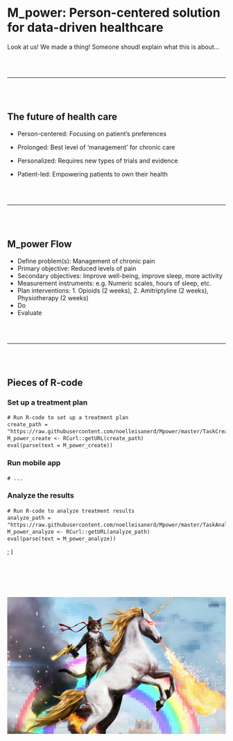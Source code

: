 
# __M_power__: Person-centered solution for data-driven healthcare

Look at us! We made a thing!
Someone shoudl explain what this is about...

<br><br>
****
<br><br>


## __The future of health care__

* Person-centered: Focusing on patient’s preferences

* Prolonged: Best level of ‘management’ for chronic care 

* Personalized: Requires new types of trials and evidence

* Patient-led: Empowering patients to own their health


<br><br>
****
<br><br>



## __M_power Flow__

  * Define problem(s):  Management of chronic pain
  * Primary objective: Reduced levels of pain
  * Secondary objectives: Improve well-being, improve sleep, more activity
  * Measurement instruments: e.g. Numeric scales, hours of sleep, etc.
  * Plan interventions: 1. Opioids (2 weeks), 2. Amitriptyline (2 weeks), Physiotherapy (2 weeks)
  * Do
  * Evaluate
  
<br><br>
****
<br><br>

## Pieces of R-code

### Set up a treatment plan
```
# Run R-code to set up a treatment plan
create_path = "https://raw.githubusercontent.com/noelleisanerd/Mpower/master/TaskCreator/app.R"
M_power_create <- RCurl::getURL(create_path)
eval(parse(text = M_power_create)) 
```

### Run mobile app
```
# ...
```

### Analyze the results 
```
# Run R-code to analyze treatment results
analyze_path = "https://raw.githubusercontent.com/noelleisanerd/Mpower/master/TaskAnalyzer/app.R"
M_power_analyze <- RCurl::getURL(analyze_path)
eval(parse(text = M_power_analyze)) 
```

; )

<br><br><br><br>


![alt text](https://github.com/noelleisanerd/Mpower/raw/master/dcfc76fc31d70ed84c379fa2737204f4.jpg "23")
